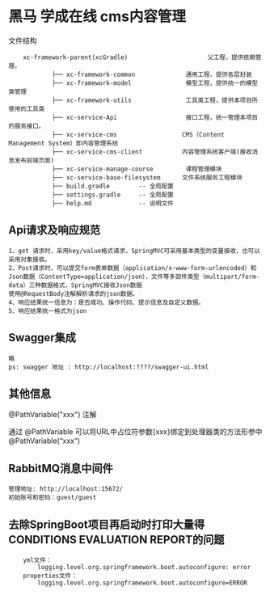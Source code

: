 # 黑马 学成在线 cms内容管理

文件结构

        xc-framework-parent(xcGradle)                      父工程，提供依赖管理。
                ├── xc-framework-common              通用工程，提供各层封装
                ├── xc-framework-model               模型工程，提供统一的模型类管理
                ├── xc-framework-utils               工具类工程，提供本项目所使用的工具类  
                ├── xc-service-Api                   接口工程，统一管理本项目的服务接口。
                ├── xc-service-cms                  CMS（Content Management System）即内容管理系统
                ├── xc-service-cms-client           内容管理系统客户端(接收消息发布前端页面)
                ├── xc-service-manage-course         课程管理模块
                ├── xc-service-base-filesystem      文件系统服务工程模块
                ├── build.gradle        -- 全局配置
                ├── settings.gradle     -- 全局配置
                ├── help.md             -- 说明文件      

## Api请求及响应规范

    1、get 请求时，采用key/value格式请求，SpringMVC可采用基本类型的变量接收，也可以采用对象接收。
    2、Post请求时，可以提交form表单数据（application/x-www-form-urlencoded）和Json数据（ContentType=application/json），文件等多部件类型（multipart/form-data）三种数据格式，SpringMVC接收Json数据
    使用@RequestBody注解解析请求的json数据。
    4、响应结果统一信息为：是否成功、操作代码、提示信息及自定义数据。
    5、响应结果统一格式为json

## Swagger集成

    略
    ps: swagger 地址 : http://localhost:????/swagger-ui.html

## 其他信息

@PathVariable("xxx") 注解

通过 @PathVariable 可以将URL中占位符参数{xxx}绑定到处理器类的方法形参中@PathVariable(“xxx“)

## RabbitMQ消息中间件

    管理地址: http://localhost:15672/   
    初始账号和密码：guest/guest

## 去除SpringBoot项目再启动时打印大量得CONDITIONS EVALUATION REPORT的问题

        yml文件： 
            logging.level.org.springframework.boot.autoconfigure: error
        properties文件：
            logging.level.org.springframework.boot.autoconfigure=ERROR
                

